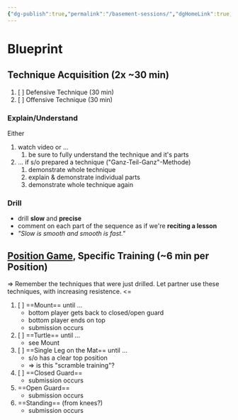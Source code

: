 ```yaml
---
{"dg-publish":true,"permalink":"/basement-sessions/","dgHomeLink":true,"dgPassFrontmatter":false,"dgShowBacklinks":false,"dgShowLocalGraph":false,"dgShowInlineTitle":false}
---
```



# Blueprint

## Technique Acquisition (2x ~30 min)

1. [ ] Defensive Technique (30 min)
2. [ ] Offensive Technique (30 min)

### Explain/Understand

Either
1. watch video or ...
	1. be sure to fully understand the technique and it's parts
2. ... if s/o prepared a technique ("Ganz-Teil-Ganz"-Methode)
	1. demonstrate whole technique
	2. explain & demonstrate individual parts
	3. demonstrate whole technique again

### Drill

- drill **slow** and **precise**
- comment on each part of the sequence as if we're **reciting a lesson**
- *"Slow is smooth and smooth is fast."*

## [Position Game](https://www.bjjflowcharts.com/blogs/academy/train-like-the-death-squad), Specific Training (~6 min per Position)

=> Remember the techniques that were just drilled. Let partner use these techniques, with increasing resistence. <=

1. [ ] ==Mount== until …
	- bottom player gets back to closed/open guard
	- bottom player ends on top
	- submission occurs
2. [ ] ==Turtle== until …
	- see Mount
3. [ ] ==Single Leg on the Mat== until …
	- s/o has a clear top position
	- => is this "scramble training"?
4. [ ] ==Closed Guard==
	- submission occurs
5. ==Open Guard==
	- submission occurs
6. ==Standing== (from knees?)
	- submission occurs